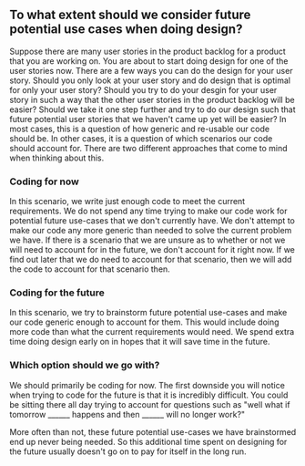 ## To what extent should we consider future potential use cases when doing design?
Suppose there are many user stories in the product backlog for a product that you are working on. You are about to start doing design for one of the user stories now. There are a few ways you can do the design for your user story. Should you only look at your user story and do design that is optimal for only your user story? Should you try to do your desgin for your user story in such a way that the other user stories in the product backlog will be easier? Should we take it one step further and try to do our design such that future potential user stories that we haven't came up yet will be easier? In most cases, this is a question of how generic and re-usable our code should be. In other cases, it is a question of which scenarios our code should account for. There are two different approaches that come to mind when thinking about this.

### Coding for now
In this scenario, we write just enough code to meet the current requirements. We do not spend any time trying to make our code work for potential future use-cases that we don't currently have. We don't attempt to make our code any more generic than needed to solve the current problem we have. If there is a scenario that we are unsure as to whether or not we will need to account for in the future, we don't account for it right now. If we find out later that we do need to account for that scenario, then we will add the code to account for that scenario then.

### Coding for the future
In this scenario, we try to brainstorm future potential use-cases and make our code generic enough to account for them. This would include doing more code than what the current requirements would need. We spend extra time doing design early on in hopes that it will save time in the future.

### Which option should we go with?
We should primarily be coding for now. The first downside you will notice when trying to code for the future is that it is incredibly difficult. You could be sitting there all day trying to account for questions such as "well what if tomorrow ______ happens and then ______ will no longer work?" 

More often than not, these future potential use-cases we have brainstormed end up never being needed. So this additional time spent on designing for the future usually doesn't go on to pay for itself in the long run. 

